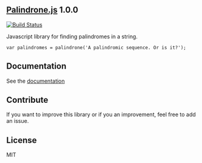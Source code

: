 [Palindrone.js](http://nobe4.fr/Palindrone.js/) 1.0.0
---

[![Build Status](https://travis-ci.org/nobe4/Palindrone.js.svg?branch=master)](https://travis-ci.org/nobe4/Palindrone.js)

Javascript library for finding palindromes in a string.

    var palindromes = palindrone('A palindromic sequence. Or is it?');

Documentation
---

See the [documentation](https://github.com/nobe4/Palindrone.js/tree/master/doc)

Contribute
---
If you want to improve this library or if you   an improvement, feel free to add an issue.


License
---
MIT

